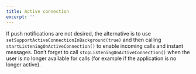```yaml
---
title: Active connection
excerpt: ''
---
```

If push notifications are not desired, the alternative is to use `setSupportActiveConnectionInBackground(true)` and then calling `startListeningOnActiveConnection()` to enable incoming calls and instant messages. Don’t forget to call `stopListeningOnActiveConnection()` when the user is no longer available for calls (for example if the application is no longer active).

